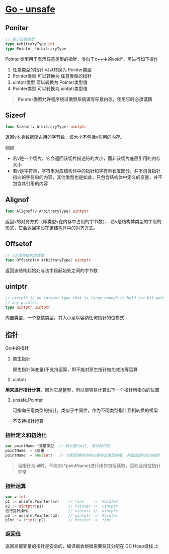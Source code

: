 # [Go - unsafe](https://studygolang.com/pkgdoc)

## Poniter

```go
// 表示任意类型
type ArbitraryType int
type Pointer *ArbitraryType
```

Pointer类型用于表示任意类型的指针，类似于c++中的void*，可进行如下操作

1.  任意类型的指针   可以转换为     Pointer类型
2. Pointer类型         可以转换为     任意类型的指针
3. uintptr类型          可以转换为     Pointer类型值
4. Pointer类型          可以转换为     uintptr类型值

> **Pointer类型允许程序绕过类型系统读写任意内存，使用它时必须谨慎**



## Sizeof

```go
func Sizeof(v ArbitraryType) uintptr
```

返回v本身数据所占用的字节数，该大小不包括v引用的内存。

例如

+ 若v是一个切片，它会返回该切片描述符的大小，而非该切片底层引用的内存大小
+ 若v是字符串，字符串对应结构体中的指针和字符串长度部分，并不包含指针指向的字符串的内容，其他类型也是如此，只包含结构体中定义的变量，并不包含其引用的内容



## Alignof

```go
func Alignof(v ArbitraryType) uintptr
```

返回v的对齐方式（即类型v在内存中占用的字节数）， 若v是结构体类型的字段的形式，它会返回字段在该结构体中的对齐方式。



## Offsetof

```go
// v必须为结构体类型
func Offsetof(v ArbitraryType) uintptr
```


返回该结构起始处与该字段起始处之间的字节数



## uintptr

```go
// uintptr is an integer type that is large enough to hold the bit pattern of
// any pointer.
type uintptr uintptr
```

内置类型，一个整数类型，其大小足以容纳任何指针的位模式



## 指针

Go中的指针

1. 原生指针

   原生指针(&变量)不支持运算，即不能对原生指针做加减法等运算

2.  uintptr

   **用来进行指针计算**，因为它是整型，所以很容易计算出下一个指针所指向的位置

3. unsafe.Pointer

   可指向任意类型的指针，类似于中间件，作为不同类型指针互相转换的桥梁

   不支持指针运算

### 指针定义和初始化

```go
var pointName *变量类型  // 默认值为nil, 未分配内存
pointName := &变量
pointName := new(int)   // 分配足够的内存以容纳该类型的值, 并返回指向它的指针
```

> 当指针为nil时，不能对(*pointName)进行操作包括读取，否则会报空指针异常

### 指针运算

```go
var v int
p1 := unsafe.Pointer(&v)    // *int    ->  Pointer
p2 := uintptr(p1)           // Pointer ->  uintptr
进行指针操作                  // uintptr +/- uintptr
p3 := unsafe.Pointer(p2)    // uintptr ->  Pointer
pInt := (*int)(p2)          // Pointer ->  *int
```

### 返回值

返回局部变量的指针是安全的，编译器会根据需要将其分配在 GC Heap或栈 上

